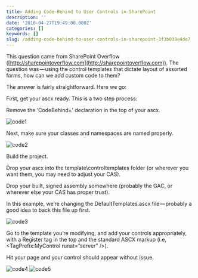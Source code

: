 ```yaml
---
title: Adding Code-Behind to User Controls in SharePoint
description: ''
date: '2010-04-27T19:49:00.000Z'
categories: []
keywords: []
slug: /adding-code-behind-to-user-controls-in-sharepoint-3f3b030e4de7
---
```


This question came from SharePoint Overflow ([http://sharepointoverflow.com](http://sharepointoverflow.com)). The question was — using the control templates that dictate layout of assorted forms, how can we add custom code to them?

The answer is fairly straightforward. Here we go:

First, get your ascx ready. This is a two step process:

Remove the ‘CodeBehind=’ declaration in the top of your ascx.

![code1](https://cdn-images-1.medium.com/max/800/0*WXqZS4ujjSJk6s79.png)

Next, make sure your classes and namespaces are named properly.

![code2](https://cdn-images-1.medium.com/max/800/0*qclIse7xeXIRkUlo.png)

Build the project.

Drop your ascx into the template\\controltemplates folder (or wherever you want them, you may need to adjust your CAS).

Drop your built, signed assembly somewhere (probably the GAC, or wherever else your CAS has proper trust).

In this example, we’re changing the DefaultTemplates.ascx file — probably a good idea to back this file up first.

![code3](https://cdn-images-1.medium.com/max/800/0*fKSfL-oooC-It1Nz.png)

Go to the template you’re modifying, and add your controls appropriately, with a Register tag in the top and the standard ASCX markup (i.e, <TagPrefix:MyControl runat=”server” />).

Hit your page and your control should appear without issue.

![code4](https://cdn-images-1.medium.com/max/800/0*TxK7DtWefY_IAqpW.png)
![code5](https://cdn-images-1.medium.com/max/800/0*vbAUyqNYgsi-9kfY.png)